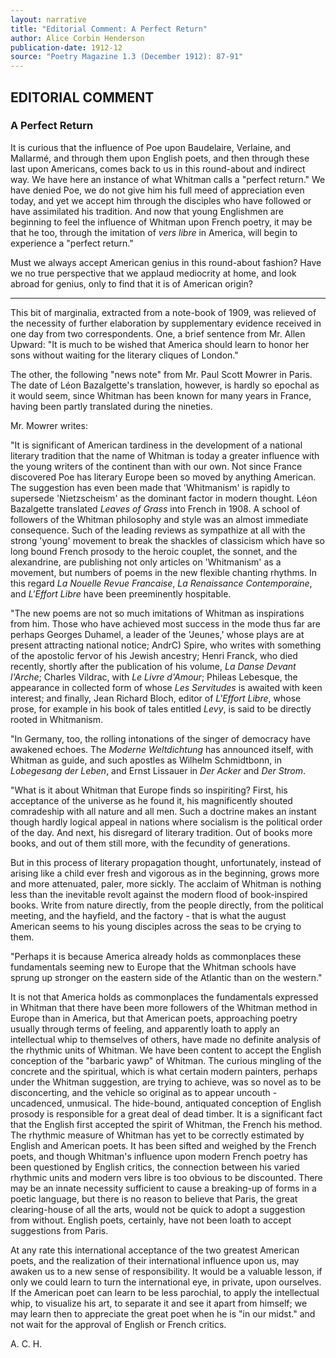 ```yaml
---
layout: narrative
title: "Editorial Comment: A Perfect Return"
author: Alice Corbin Henderson
publication-date: 1912-12
source: "Poetry Magazine 1.3 (December 1912): 87-91"
---
```


## EDITORIAL COMMENT


### A Perfect Return


It is curious that the influence of Poe upon Baudelaire, Verlaine, and Mallarmé, and through them upon English poets, and then through these last upon Americans, comes back to us in this round-about and indirect way. We have here an instance of what Whitman calls a "perfect return." We have denied Poe, we do not give him his full meed of appreciation even today, and yet we accept him through the disciples who have followed or have assimilated his tradition. And now that young Englishmen are beginning to feel the influence of Whitman upon French poetry, it may be that he too, through the imitation of _vers libre_ in America, will begin to experience a "perfect return." 


Must we always accept American genius in this round-about fashion? Have we no true perspective that we applaud mediocrity at home, and look abroad for genius, only to find that it is of American origin?

---

This bit of marginalia, extracted from a note-book of 1909, was relieved of the necessity of further elaboration by supplementary evidence received in one day from two correspondents. One, a brief sentence from Mr. Allen Upward: "It is much to be wished that America should learn to honor her sons without waiting for the literary cliques of London." 


The other, the following "news note" from Mr. Paul Scott Mowrer in Paris. The date of Léon Bazalgette's translation, however, is hardly so epochal as it would seem, since Whitman has been known for many years in France, having been partly translated during the nineties. 


Mr. Mowrer writes:  


"It is significant of American tardiness in the development of a national literary tradition that the name of Whitman is today a greater influence with the young writers of the continent than with our own. Not since France discovered Poe has literary Europe been so moved by anything American. The suggestion has even been made that 'Whitmanism' is rapidly to supersede 'Nietzscheism' as the dominant factor in modern thought. Léon Bazalgette translated _Leaves of Grass_ into French in 1908. A school of followers of the Whitman philosophy and style was an almost immediate consequence. Such of the leading reviews as sympathize at all with the strong 'young' movement to break the shackles of classicism which have so long bound French prosody to the heroic couplet, the sonnet, and the alexandrine, are publishing not only articles on 'Whitmanism' as a movement, but numbers of poems in the new flexible chanting rhythms. In this regard _La Nouelle Revue Francaise_, _La Renaissance Contemporaine_, and _L'Effort Libre_ have been preeminently hospitable. 


"The new poems are not so much imitations of Whitman as inspirations from him. Those who have achieved most success in the mode thus far are perhaps Georges Duhamel, a leader of the 'Jeunes,' whose plays are at present attracting national notice; AndrC) Spire, who writes with something of the apostolic fervor of his Jewish ancestry; Henri Franck, who died recently, shortly after the publication of his volume, _La Danse Devant l'Arche_; Charles Vildrac, with _Le Livre d'Amour_; Phileas Lebesque, the appearance in collected form of whose _Les Servitudes_ is awaited with keen interest; and finally, Jean Richard Bloch, editor of _L'Effort Libre_, whose prose, for example in his book of tales entitled _Levy_, is said to be directly rooted in Whitmanism.


"In Germany, too, the rolling intonations of the singer of democracy have awakened echoes. The _Moderne Weltdichtung_ has announced itself, with Whitman as guide, and such apostles as Wilhelm Schmidtbonn, in _Lobegesang der Leben_, and Ernst Lissauer in _Der Acker_ and _Der Strom_. 


"What is it about Whitman that Europe finds so inspiriting? First, his acceptance of the universe as he found it, his magnificently shouted comradeship with all nature and all men. Such a doctrine makes an instant though hardly logical appeal in nations where socialism is the political order of the day. And next, his disregard of literary tradition. Out of books more books, and out of them still more, with the fecundity of generations. 


But in this process of literary propagation thought, unfortunately, instead of arising like a child ever fresh and vigorous as in the beginning, grows more and more attenuated, paler, more sickly. The acclaim of Whitman is nothing less than the inevitable revolt against the modern flood of book-inspired books. Write from nature directly, from the people directly, from the political meeting, and the hayfield, and the factory - that is what the august American seems to his young disciples across the seas to be crying to them.


"Perhaps it is because America already holds as commonplaces these fundamentals seeming new to Europe that the Whitman schools have sprung up stronger on the eastern side of the Atlantic than on the western."


It is not that America holds as commonplaces the fundamentals expressed in Whitman that there have been more followers of the Whitman method in Europe than in America, but that American poets, approaching poetry usually through terms of feeling, and apparently loath to apply an intellectual whip to themselves of others, have made no definite analysis of the rhythmic units of Whitman. We have been content to accept the English conception of the "barbaric yawp" of Whitman. The curious mingling of the concrete and the spiritual, which is what certain modern painters, perhaps under the Whitman suggestion, are trying to achieve, was so novel as to be disconcerting, and the vehicle so original as to appear uncouth - uncadenced, unmusical. The hide-bound, antiquated conception of English prosody is responsible for a great deal of dead timber. It is a significant fact that the English first accepted the spirit of Whitman, the French his method. The rhythmic measure of Whitman has yet to be correctly estimated by English and American poets. It has been sifted and weighed by the French poets, and though Whitman's influence upon modern French poetry has been questioned by English critics, the connection between his varied rhythmic units and modern vers libre is too obvious to be discounted. There may be an innate necessity sufficient to cause a breaking-up of forms in a poetic language, but there is no reason to believe that Paris, the great clearing-house of all the arts, would not be quick to adopt a suggestion from without. English poets, certainly, have not been loath to accept suggestions from Paris. 


At any rate this international acceptance of the two greatest American poets, and the realization of their international influence upon us, may awaken us to a new sense of responsibility. It would be a valuable lesson, if only we could learn to turn the international eye, in private, upon ourselves. If the American poet can learn to be less parochial, to apply the intellectual whip, to visualize his art, to separate it and see it apart from himself; we may learn then to appreciate the great poet when  he is "in our midst." and not wait for the approval of English or French critics. 


A. C. H.
